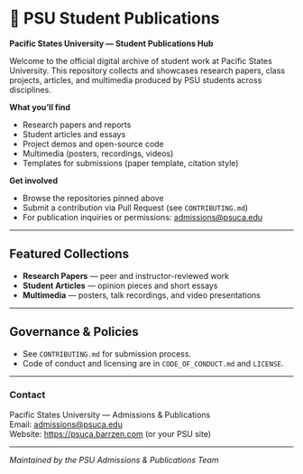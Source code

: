# 🌟 PSU Student Publications

**Pacific States University — Student Publications Hub**

Welcome to the official digital archive of student work at Pacific States University. This repository collects and showcases research papers, class projects, articles, and multimedia produced by PSU students across disciplines.

**What you’ll find**
- Research papers and reports
- Student articles and essays
- Project demos and open-source code
- Multimedia (posters, recordings, videos)
- Templates for submissions (paper template, citation style)

**Get involved**
- Browse the repositories pinned above
- Submit a contribution via Pull Request (see `CONTRIBUTING.md`)
- For publication inquiries or permissions: admissions@psuca.edu

---

## Featured Collections
- **Research Papers** — peer and instructor-reviewed work
- **Student Articles** — opinion pieces and short essays
- **Multimedia** — posters, talk recordings, and video presentations

---

## Governance & Policies
- See `CONTRIBUTING.md` for submission process.
- Code of conduct and licensing are in `CODE_OF_CONDUCT.md` and `LICENSE`.

---

### Contact
Pacific States University — Admissions & Publications  
Email: admissions@psuca.edu  
Website: https://psuca.barrzen.com (or your PSU site)

---

*Maintained by the PSU Admissions & Publications Team*
